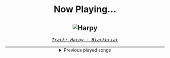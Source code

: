 <div align="center"> 
<h1>Now Playing...</h1>

![Harpy](https://i.scdn.co/image/ab67616d00001e0287c9de54ab5a7e57c89544bd)
--
_<samp><a href="https://open.spotify.com/track/2JkrgRGqs6htNrRL8yVIja">Track: Harpy - Blackbriar</a></samp>_

<div style="border: 1px #4B5054 solid"></div>
<details>
  <summary>
    Previous played songs
  </summary>
  <table>
    <thead>
      <tr>
        <th>
          Artist
        </th>
        <th>
          Song
        </th>
        <th>
          Link
        </th>
      </tr>
    </thead>
    <tbody>
      <tr><td>Blackbriar</td><td>Harpy</td><td><a href="https://open.spotify.com/track/2JkrgRGqs6htNrRL8yVIja">https://open.spotify.com/track/2JkrgRGqs6htNrRL8yVIja</a></td></tr><tr><td>Born Of Osiris</td><td>Activated</td><td><a href="https://open.spotify.com/track/6Vw4m3F9DM1XXrUvtxcIDe">https://open.spotify.com/track/6Vw4m3F9DM1XXrUvtxcIDe</a></td></tr><tr><td>Born Of Osiris</td><td>Inverno</td><td><a href="https://open.spotify.com/track/5zqaKqkRzMLz1upxVZ47Cc">https://open.spotify.com/track/5zqaKqkRzMLz1upxVZ47Cc</a></td></tr><tr><td>ERRA</td><td>Gore Of Being</td><td><a href="https://open.spotify.com/track/3lVHwOfZZ9NMMp9H9MW64f">https://open.spotify.com/track/3lVHwOfZZ9NMMp9H9MW64f</a></td></tr><tr><td>I See Stars</td><td>SPLIT</td><td><a href="https://open.spotify.com/track/0qwAU4YumSwehn5c3Aptkw">https://open.spotify.com/track/0qwAU4YumSwehn5c3Aptkw</a></td></tr><tr><td>Silent Theory</td><td>Before the Storm</td><td><a href="https://open.spotify.com/track/4eMVvUxvf2vRjNQ6MKhu9L">https://open.spotify.com/track/4eMVvUxvf2vRjNQ6MKhu9L</a></td></tr><tr><td>The Browning</td><td>Soul Drift - Kaixo Remix</td><td><a href="https://open.spotify.com/track/2uJpUWvOkP8nqtX9pU7g2k">https://open.spotify.com/track/2uJpUWvOkP8nqtX9pU7g2k</a></td></tr><tr><td>The Browning</td><td>Soul Drift - Kaixo Remix</td><td><a href="https://open.spotify.com/track/2uJpUWvOkP8nqtX9pU7g2k">https://open.spotify.com/track/2uJpUWvOkP8nqtX9pU7g2k</a></td></tr><tr><td>The Browning</td><td>Soul Drift - Kaixo Remix</td><td><a href="https://open.spotify.com/track/2uJpUWvOkP8nqtX9pU7g2k">https://open.spotify.com/track/2uJpUWvOkP8nqtX9pU7g2k</a></td></tr><tr><td>The Browning</td><td>Soul Drift - Kaixo Remix</td><td><a href="https://open.spotify.com/track/2uJpUWvOkP8nqtX9pU7g2k">https://open.spotify.com/track/2uJpUWvOkP8nqtX9pU7g2k</a></td></tr><tr><td>The Browning</td><td>Soul Drift - Kaixo Remix</td><td><a href="https://open.spotify.com/track/2uJpUWvOkP8nqtX9pU7g2k">https://open.spotify.com/track/2uJpUWvOkP8nqtX9pU7g2k</a></td></tr><tr><td>The Browning</td><td>Soul Drift - Kaixo Remix</td><td><a href="https://open.spotify.com/track/2uJpUWvOkP8nqtX9pU7g2k">https://open.spotify.com/track/2uJpUWvOkP8nqtX9pU7g2k</a></td></tr><tr><td>The Browning</td><td>Soul Drift - Kaixo Remix</td><td><a href="https://open.spotify.com/track/2uJpUWvOkP8nqtX9pU7g2k">https://open.spotify.com/track/2uJpUWvOkP8nqtX9pU7g2k</a></td></tr><tr><td>The Browning</td><td>Soul Drift - Kaixo Remix</td><td><a href="https://open.spotify.com/track/2uJpUWvOkP8nqtX9pU7g2k">https://open.spotify.com/track/2uJpUWvOkP8nqtX9pU7g2k</a></td></tr><tr><td>The Home Team</td><td>Worthy</td><td><a href="https://open.spotify.com/track/6UcydD46iXzyCpoJYeM8tG">https://open.spotify.com/track/6UcydD46iXzyCpoJYeM8tG</a></td></tr><tr><td>Not Enough Space</td><td>Solace In Silence</td><td><a href="https://open.spotify.com/track/1iNd5skpvdK1WcObSdKwIt">https://open.spotify.com/track/1iNd5skpvdK1WcObSdKwIt</a></td></tr><tr><td>Born Of Osiris</td><td>Dark Fable</td><td><a href="https://open.spotify.com/track/1etx1l6X7ykSyVpNYhnbTo">https://open.spotify.com/track/1etx1l6X7ykSyVpNYhnbTo</a></td></tr><tr><td>Upon A Burning Body</td><td>Daywalker</td><td><a href="https://open.spotify.com/track/1BtTM4n0yrGbT1RuImsuGE">https://open.spotify.com/track/1BtTM4n0yrGbT1RuImsuGE</a></td></tr><tr><td>Born Of Osiris</td><td>Seppuku</td><td><a href="https://open.spotify.com/track/53JKr9Y4JAqvgW7wiSndZk">https://open.spotify.com/track/53JKr9Y4JAqvgW7wiSndZk</a></td></tr><tr><td>Not Enough Space</td><td>Solace In Silence</td><td><a href="https://open.spotify.com/track/1iNd5skpvdK1WcObSdKwIt">https://open.spotify.com/track/1iNd5skpvdK1WcObSdKwIt</a></td></tr>
    </tbody>
  </table>
</details>

</div>
